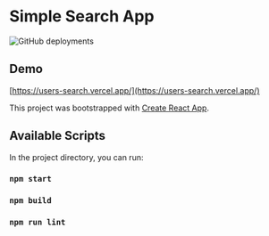 # Simple Search App

![GitHub deployments](https://img.shields.io/github/deployments/v1in/app-search/production?label=vercel&logo=vercel&logoColor=white)

## Demo

[https://users-search.vercel.app/](https://users-search.vercel.app/)

This project was bootstrapped with [Create React App](https://github.com/facebook/create-react-app).

## Available Scripts

In the project directory, you can run:

### `npm start`

### `npm build`

### `npm run lint`
